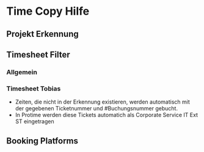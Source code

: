 # Time Copy Hilfe

## Projekt Erkennung

## Timesheet Filter

### Allgemein

### Timesheet Tobias
- Zeiten, die nicht in der Erkennung existieren, werden automatisch mit der gegebenen Ticketnummer und #Buchungsnummer gebucht.
- In Protime werden diese Tickets automatich als Corporate Service IT Ext ST eingetragen

## Booking Platforms